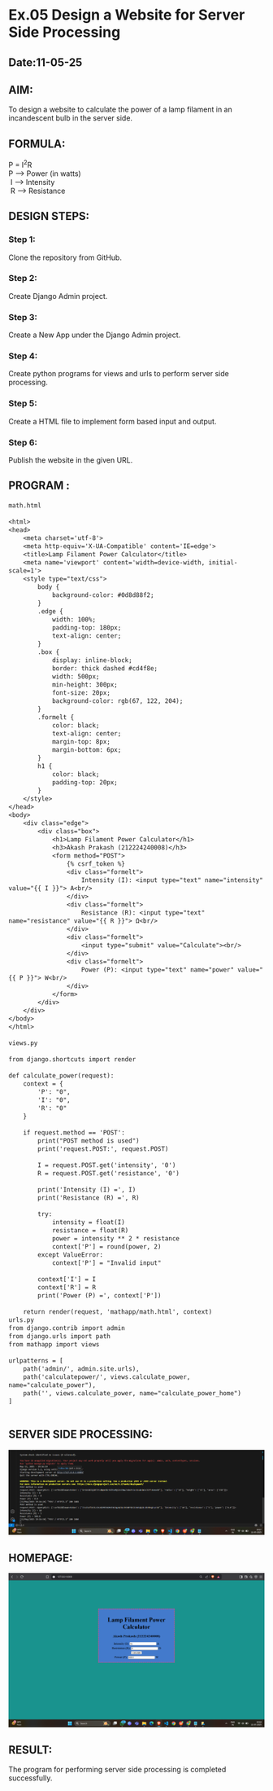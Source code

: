 # Ex.05 Design a Website for Server Side Processing
## Date:11-05-25

## AIM:
 To design a website to calculate the power of a lamp filament in an incandescent bulb in the server side. 


## FORMULA:
P = I<sup>2</sup>R
<br> P --> Power (in watts)
<br> I --> Intensity
<br> R --> Resistance

## DESIGN STEPS:

### Step 1:
Clone the repository from GitHub.

### Step 2:
Create Django Admin project.

### Step 3:
Create a New App under the Django Admin project.

### Step 4:
Create python programs for views and urls to perform server side processing.

### Step 5:
Create a HTML file to implement form based input and output.

### Step 6:
Publish the website in the given URL.

## PROGRAM :
```
math.html

<html>
<head>
    <meta charset='utf-8'>
    <meta http-equiv='X-UA-Compatible' content='IE=edge'>
    <title>Lamp Filament Power Calculator</title>
    <meta name='viewport' content='width=device-width, initial-scale=1'>
    <style type="text/css">
        body {
            background-color: #0d8d88f2;
        }
        .edge {
            width: 100%;
            padding-top: 180px;
            text-align: center;
        }
        .box {
            display: inline-block;
            border: thick dashed #cd4f8e;
            width: 500px;
            min-height: 300px;
            font-size: 20px;
            background-color: rgb(67, 122, 204);
        }
        .formelt {
            color: black;
            text-align: center;
            margin-top: 8px;
            margin-bottom: 6px;
        }
        h1 {
            color: black;
            padding-top: 20px;
        }
    </style>
</head>
<body>
    <div class="edge">
        <div class="box">
            <h1>Lamp Filament Power Calculator</h1>
            <h3>Akash Prakash (212224240008)</h3>
            <form method="POST">
                {% csrf_token %}
                <div class="formelt">
                    Intensity (I): <input type="text" name="intensity" value="{{ I }}"> A<br/>
                </div>
                <div class="formelt">
                    Resistance (R): <input type="text" name="resistance" value="{{ R }}"> Ω<br/>
                </div>
                <div class="formelt">
                    <input type="submit" value="Calculate"><br/>
                </div>
                <div class="formelt">
                    Power (P): <input type="text" name="power" value="{{ P }}"> W<br/>
                </div>
            </form>
        </div>
    </div>
</body>
</html>

views.py

from django.shortcuts import render

def calculate_power(request):
    context = {
        'P': "0",
        'I': "0",
        'R': "0"
    }

    if request.method == 'POST':
        print("POST method is used")
        print('request.POST:', request.POST)

        I = request.POST.get('intensity', '0')
        R = request.POST.get('resistance', '0')

        print('Intensity (I) =', I)
        print('Resistance (R) =', R)

        try:
            intensity = float(I)
            resistance = float(R)
            power = intensity ** 2 * resistance
            context['P'] = round(power, 2)
        except ValueError:
            context['P'] = "Invalid input"

        context['I'] = I
        context['R'] = R
        print('Power (P) =', context['P'])

    return render(request, 'mathapp/math.html', context)
urls.py
from django.contrib import admin
from django.urls import path
from mathapp import views

urlpatterns = [
    path('admin/', admin.site.urls),
    path('calculatepower/', views.calculate_power, name="calculate_power"),
    path('', views.calculate_power, name="calculate_power_home")
]


```


## SERVER SIDE PROCESSING:

![alt text](<Screenshot 2025-05-11 191726.png>)


## HOMEPAGE:

![alt text](<Screenshot 2025-05-11 191826.png>)

## RESULT:
The program for performing server side processing is completed successfully.
